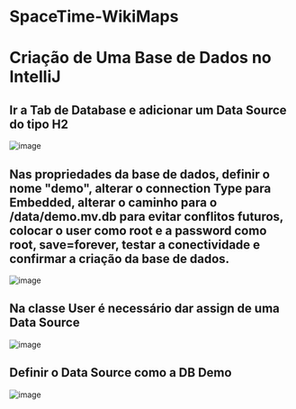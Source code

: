 # SpaceTime-WikiMaps

# Criação de Uma Base de Dados no IntelliJ

## Ir a Tab de Database e adicionar um Data Source do tipo H2

![image](https://github.com/WhyN0t101/SpaceTime-WikiMaps/assets/100608872/1782760c-65ae-4bb4-a39c-71e998d54c6f)

## Nas propriedades da base de dados, definir o nome "demo", alterar o connection Type para Embedded, alterar o caminho para o /data/demo.mv.db para evitar conflitos futuros, colocar o user como root e a password como root, save=forever, testar a conectividade e confirmar a criação da base de dados.

![image](https://github.com/WhyN0t101/SpaceTime-WikiMaps/assets/100608872/2fbfcfed-fc62-47e8-97a2-f08042b3b436)

## Na classe User é necessário dar assign de uma Data Source
![image](https://github.com/WhyN0t101/SpaceTime-WikiMaps/assets/100608872/5424f536-44bd-498c-8bf4-be3109f18dde)

## Definir o Data Source como a DB Demo
![image](https://github.com/WhyN0t101/SpaceTime-WikiMaps/assets/100608872/8a2044bf-62f6-47c7-881c-579038ddb847)




